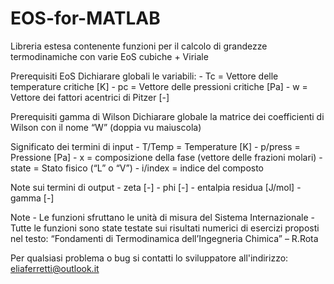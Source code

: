 # EOS-for-MATLAB
Libreria estesa contenente funzioni per il calcolo di grandezze termodinamiche con varie EoS cubiche + Viriale

Prerequisiti EoS 
Dichiarare globali le variabili: 
		-  Tc = Vettore delle temperature critiche [K]
		-  pc = Vettore delle pressioni critiche [Pa]
		-  w = Vettore dei fattori acentrici di Pitzer [-]

Prerequisiti gamma di Wilson 
Dichiarare globale la matrice dei coefficienti di Wilson con il nome “W” (doppia vu maiuscola)
 
Significato dei termini di input 
		-  T/Temp = Temperature [K] 
		-  p/press = Pressione [Pa] 
		-  x = composizione della fase (vettore delle frazioni molari) 
		-  state = Stato fisico (“L” o “V”) 
		-  i/index = indice del composto 

Note sui termini di output 
		-  zeta [-] 
		-  phi [-] 
		-  entalpia residua [J/mol] 
		-  gamma [-] 

Note 
		-  Le funzioni sfruttano le unità di misura del Sistema Internazionale 
		-  Tutte le funzioni sono state testate sui risultati numerici di esercizi proposti nel testo: 
			“Fondamenti di Termodinamica dell’Ingegneria Chimica” – R.Rota 


Per qualsiasi problema o bug si contatti lo sviluppatore all'indirizzo: eliaferretti@outlook.it
